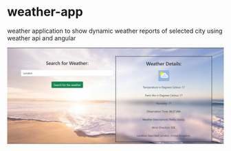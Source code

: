 # weather-app
weather application to show dynamic weather reports of selected city using weather api and angular

![application-image](https://github.com/heenahmed/weather-app/blob/main/images/app_pic.png)
